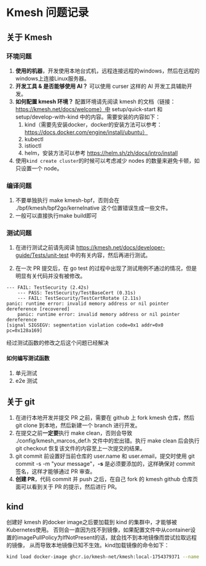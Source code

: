 # Kmesh 问题记录

## 关于 Kmesh

### 环境问题

1. **使用的机器**，开发使用本地台式机，远程连接远程的windows，然后在远程的windows上连接Linux服务器。
2. **开发工具 & 是否能够使用 AI？** 可以使用 curser 这样的 AI 开发工具辅助开发。
3. **如何配置 kmesh 环境？** 配置环境请先阅读 kmesh 的文档（链接：https://kmesh.net/docs/welcome）中 setup/quick-start 和 setup/develop-with-kind 中的内容。需要安装的内容如下：
   1. kind（需要先安装docker，docker的安装方法可以参考：https://docs.docker.com/engine/install/ubuntu）
   2. kubectl
   3.  istioctl
   4. helm，安装方法可以参考 https://helm.sh/zh/docs/intro/install
4. 使用`kind create cluster`的时候可以考虑减少 nodes 的数量来避免卡顿，如只设置一个 node。

### 编译问题

1. 不要单独执行 make kmesh-bpf，否则会在 ./bpf/kmesh/bpf2go/kernelnative 这个位置错误生成一些文件。
2. 一般可以直接执行make build即可

### 测试问题

1. 在进行测试之前请先阅读 https://kmesh.net/docs/developer-guide/Tests/unit-test 中的有关内容，然后再进行测试。

2. 在一次 PR 提交后，在 go test 的过程中出现了测试用例不通过的情况，但是明显有关代码并没有被修改。
``` plain
--- FAIL: TestSecurity (2.42s)
    --- PASS: TestSecurity/TestBaseCert (0.31s)
    --- FAIL: TestSecurity/TestCertRotate (2.11s)
panic: runtime error: invalid memory address or nil pointer dereference [recovered]
	panic: runtime error: invalid memory address or nil pointer dereference
[signal SIGSEGV: segmentation violation code=0x1 addr=0x0 pc=0x128a169]
```
经过测试函数的修改之后这个问题已经解决

#### 如何编写测试函数
1. 单元测试
2. e2e 测试


## 关于 git

1. 在进行本地开发并提交 PR 之前，需要在 github 上 fork kmesh 仓库，然后 git clone 到本地，然后新建一个 branch 进行开发。
2. 在提交之前**一定要**执行 make clean，否则会导致 ./config/kmesh_marcos_def.h 文件中的宏出错。执行 make clean 后会执行 git checkout 恢复该文件的内容至上一次提交的结果。
3. git commit 前设置好当前仓库的 user.name 和 user.email，提交时使用 git commit -s -m "your message"，**-s** 是必须要添加的，这样确保对 commit 签名，这样才能够通过 PR 审查。
4. **创建 PR**，代码 commit 并 push 之后，在自己 fork 的 kmesh github 仓库页面可以看到关于 PR 的提示，然后进行 PR。

## kind

创建好 kmesh 的docker image之后要加载到 kind 的集群中，才能够被Kubernetes使用。
否则会一直因为找不到镜像，如果配置文件中从container设置的imagePullPolicy为IfNotPresent的话，就会找不到本地镜像而尝试拉取远程的镜像，
从而导致本地镜像已知不生效。kind加载镜像的命令如下：

```bash
kind load docker-image ghcr.io/kmesh-net/kmesh:local-1754379371 --name ambient
```
